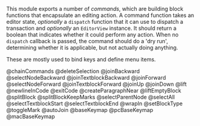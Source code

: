 This module exports a number of _commands_, which are building block
functions that encapsulate an editing action. A command function takes
an editor state, _optionally_ a `dispatch` function that it can use
to dispatch a transaction and _optionally_ an `EditorView` instance.
It should return a boolean that indicates whether it could perform any
action. When no `dispatch` callback is passed, the command should do a 
'dry run', determining whether it is applicable, but not actually doing
anything.

These are mostly used to bind keys and define menu items.

@chainCommands
@deleteSelection
@joinBackward
@selectNodeBackward
@joinTextblockBackward
@joinForward
@selectNodeForward
@joinTextblockForward
@joinUp
@joinDown
@lift
@newlineInCode
@exitCode
@createParagraphNear
@liftEmptyBlock
@splitBlock
@splitBlockKeepMarks
@selectParentNode
@selectAll
@selectTextblockStart
@selectTextblockEnd
@wrapIn
@setBlockType
@toggleMark
@autoJoin
@baseKeymap
@pcBaseKeymap
@macBaseKeymap
